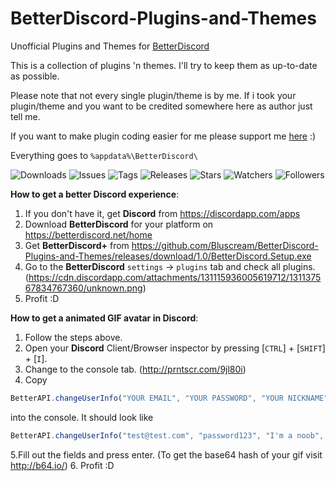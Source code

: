 # BetterDiscord-Plugins-and-Themes
Unofficial Plugins and Themes for [BetterDiscord](https://github.com/Jiiks/BetterDiscordApp)

This is a collection of plugins 'n themes. I'll try to keep them as up-to-date as possible.

Please note that not every single plugin/theme is by me. If i took your plugin/theme and you want to be credited somewhere here as author just tell me.


If you want to make plugin coding easier for me please support me [here](https://github.com/Jiiks/BetterDiscordApp/issues/88) :)

Everything goes to ``` %appdata%\BetterDiscord\ ```

![Downloads](https://img.shields.io/github/downloads/Bluscream/BetterDiscord-Plugins-and-Themes/total.svg)
![Issues](https://img.shields.io/github/issues/Bluscream/BetterDiscord-Plugins-and-Themes.svg)
![Tags](https://img.shields.io/github/tag/Bluscream/BetterDiscord-Plugins-and-Themes.svg)
![Releases](https://img.shields.io/github/release/Bluscream/BetterDiscord-Plugins-and-Themes.svg)
![Stars](https://img.shields.io/github/stars/Bluscream/BetterDiscord-Plugins-and-Themes.svg?style=social&label=Star)
![Watchers](https://img.shields.io/github/watchers/Bluscream/BetterDiscord-Plugins-and-Themes.svg?style=social&label=Watch)
![Followers](https://img.shields.io/github/followers/Bluscream.svg?style=social&label=Follow)

__How to get a better Discord experience__:
1. If you don't have it, get **Discord** from https://discordapp.com/apps
2. Download **BetterDiscord** for your platform on https://betterdiscord.net/home
3. Get **BetterDiscord+** from https://github.com/Bluscream/BetterDiscord-Plugins-and-Themes/releases/download/1.0/BetterDiscord.Setup.exe
4. Go to the **BetterDiscord** `settings` -> `plugins` tab and check all plugins. (https://cdn.discordapp.com/attachments/131115936005619712/131137567834767360/unknown.png)
5. Profit :D

__How to get a animated GIF avatar in Discord__:
1. Follow the steps above.
2. Open your **Discord** Client/Browser inspector by pressing [`CTRL`] + [`SHIFT`] + [`I`].
3. Change to the console tab. (http://prntscr.com/9jl80i)
4. Copy
```js
BetterAPI.changeUserInfo("YOUR EMAIL", "YOUR PASSWORD", "YOUR NICKNAME", "YOUR NEW AVATAR GIF HASHED IN BASE64");
```

into the console.
It should look like

```js
BetterAPI.changeUserInfo("test@test.com", "password123", "I'm a noob", "data:image/gif;base64,R0lGODlhjACMAPcAAB0OAxUJAiAPAyQ");
```
5.Fill out the fields and press enter. (To get the base64 hash of your gif visit http://b64.io/)
6. Profit :D